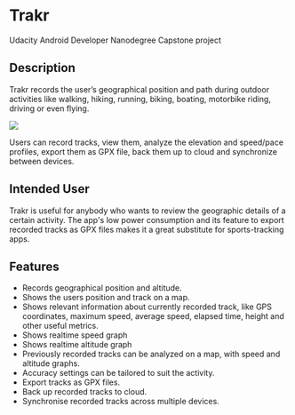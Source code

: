 # Trakr
Udacity Android Developer Nanodegree Capstone project

## Description 
Trakr records the user’s geographical position and path during outdoor activities like walking, hiking, running, biking, boating, motorbike riding, driving or even flying.

<img src="https://raw.githubusercontent.com/vokod/Trakr/master/screenshots/screens.png" >

Users can record tracks, view them, analyze the elevation and speed/pace profiles, export them as GPX file, back them up to cloud and synchronize between devices.

## Intended User
Trakr is useful for anybody who wants to review the geographic details of a certain activity. The app's low power consumption and its feature to export recorded tracks as GPX files makes it a great substitute for sports-tracking apps. 

## Features
* Records geographical position and altitude. 
* Shows the users position and track on a map.
* Shows relevant information about currently recorded track, like GPS coordinates, maximum speed, average speed, elapsed time, height and other useful metrics.
* Shows realtime speed graph 
* Shows realtime altitude graph
* Previously recorded tracks can be analyzed on a map, with speed and altitude graphs.
* Accuracy settings can be tailored to suit the activity.
* Export tracks as GPX files.
* Back up recorded tracks to cloud.
* Synchronise recorded tracks across multiple devices.
